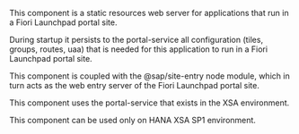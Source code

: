 This component is a static resources web server for applications that run in a Fiori Launchpad portal site.

During startup it persists to the portal-service all configuration (tiles, groups, routes, uaa) that is needed for this application to run in a Fiori Launchpad portal site.

This component is coupled with the @sap/site-entry node module, which in turn acts as the web entry server of the Fiori Launchpad portal site.

This component uses the portal-service that exists in the XSA environment.

This component can be used only on HANA XSA SP1 environment.

